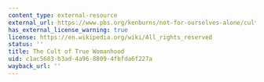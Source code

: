 ```yaml
---
content_type: external-resource
external_url: https://www.pbs.org/kenburns/not-for-ourselves-alone/cult-of-true-womanhood
has_external_license_warning: true
license: https://en.wikipedia.org/wiki/All_rights_reserved
status: ''
title: The Cult of True Womanhood
uid: c1ac5683-b3ad-4a96-8809-4fbfda6f227a
wayback_url: ''
---
```

